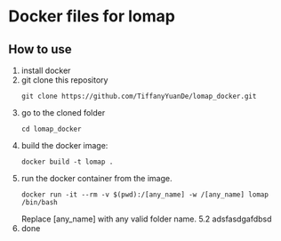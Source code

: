 # Docker files for lomap

## How to use
1. install docker
2. git clone this repository
    ```shell
    git clone https://github.com/TiffanyYuanDe/lomap_docker.git
    ```
3. go to the cloned folder
    ```shell
    cd lomap_docker 
    ```
4. build the docker image:
    ```shell
    docker build -t lomap .
    ```
5. run the docker container from the image.
    ```shell
    docker run -it --rm -v $(pwd):/[any_name] -w /[any_name] lomap /bin/bash
    ```
    Replace [any_name] with any valid folder name.
5.2 adsfasdgafdbsd
6. done
